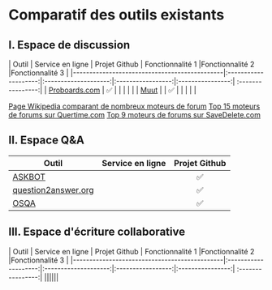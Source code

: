 Comparatif des outils existants
==


## I. Espace de discussion

| Outil                                       |  Service en ligne   | Projet Github |   Fonctionnalité 1 |Fonctionnalité 2 |Fonctionnalité 3 |
|----------------------------------------------|:--------------------:|:--------------------:|:-----------------:|:----------------:|
:----------------:|
| [Proboards.com](https://www.proboards.com)      | :white_check_mark: | | | | |
| [Muut](https://muut.com) |                      | :white_check_mark: | | | | |

[Page Wikipedia comparant de nombreux moteurs de forum](https://en.m.wikipedia.org/wiki/Comparison_of_Internet_forum_software)
[Top 15 moteurs de forums sur Quertime.com](http://www.quertime.com/article/15-best-online-forum-platforms-software-free-and-paid/)
[Top 9 moteurs de forums sur SaveDelete.com](http://savedelete.com/software/best-forum-software-free-and-paid/14592/)

## II. Espace Q&A

| Outil                                       |  Service en ligne   | Projet Github |
|----------------------------------------------|:--------------------:|:--------------------:|
| [ASKBOT](https://askbot.com)                |                    | :white_check_mark:|
| [question2answer.org](http://www.question2answer.org)|           | :white_check_mark:|
| [OSQA](http://www.osqa.net)                 |                    | :white_check_mark:|



## III. Espace d'écriture collaborative

| Outil                                       |  Service en ligne   | Projet Github |   Fonctionnalité 1 |Fonctionnalité 2 |Fonctionnalité 3 |
|----------------------------------------------|:--------------------:|:--------------------:|:-----------------:|:----------------:|
:----------------:|
||||||
